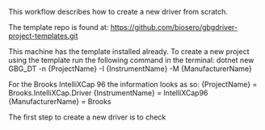 This workflow describes how to create a new driver from scratch.

The template repo is found at:
https://github.com/biosero/gbgdriver-project-templates.git

This machine has the template installed already.
To create a new project using the template run the following command in the terminal:
dotnet new GBG_DT -n {ProjectName} -I {InstrumentName} -M {ManufacturerName}

For the Brooks IntelliXCap 96 the information looks as so:
{ProjectName} = Brooks.IntelliXCap.Driver
{InstrumentName} = IntelliXCap96
{ManufacturerName} = Brooks

The first step to create a new driver is to check 